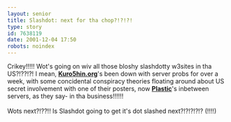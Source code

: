 ```yaml
---
layout: senior
title: Slashdot: next for tha chop?!?!?!
type: story
id: 7638119
date: 2001-12-04 17:50
robots: noindex
---
```

Crikey!!!!! Wot's going on wiv all those bloshy slashdotty w3sites in tha US?!??!?! I mean, <a href="http://www.kuro5hin.org/"><b>Kuro5hin.org</b></a>'s been down with server probs for over a week, with some concidental conspiracy theories floating around about US secret involvement with one of their posters, now <b><a href="http://www.plastic.com/">Plastic</a></b>'s inbetween servers, as they say- in tha business!!!!!! <br/> <br/>Wots next?!??!! Is Slashdot going to get it's dot slashed next?!?!?!?!? (!!!!)